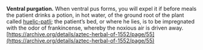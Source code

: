 **Ventral purgation.** When ventral pus forms, you will expel it if before meals the patient drinks a potion, in hot water, of the ground root of the plant called [huelic-patli](Huelic-patli.md); the patient’s bed, or where he lies, is to be impregnated with the odor of frankincense, whereby the noxious air is driven away.  
[https://archive.org/details/aztec-herbal-of-1552/page/55](https://archive.org/details/aztec-herbal-of-1552/page/55)  

